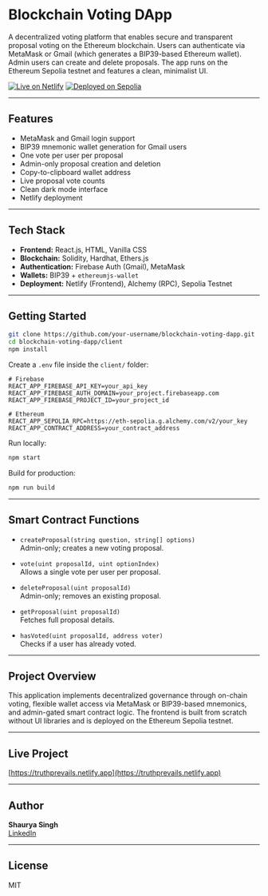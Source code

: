 # Blockchain Voting DApp

A decentralized voting platform that enables secure and transparent proposal voting on the Ethereum blockchain. Users can authenticate via MetaMask or Gmail (which generates a BIP39-based Ethereum wallet). Admin users can create and delete proposals. The app runs on the Ethereum Sepolia testnet and features a clean, minimalist UI.

[![Live on Netlify](https://img.shields.io/badge/Live%20Site-Netlify-brightgreen?style=flat-square&logo=netlify)](https://truthprevails.netlify.app)
[![Deployed on Sepolia](https://img.shields.io/badge/Smart%20Contract-Sepolia-blueviolet?style=flat-square&logo=ethereum)](https://sepolia.etherscan.io/address/your_contract_address_here)

---

## Features

- MetaMask and Gmail login support
- BIP39 mnemonic wallet generation for Gmail users
- One vote per user per proposal
- Admin-only proposal creation and deletion
- Copy-to-clipboard wallet address
- Live proposal vote counts
- Clean dark mode interface
- Netlify deployment

---

## Tech Stack

- **Frontend:** React.js, HTML, Vanilla CSS
- **Blockchain:** Solidity, Hardhat, Ethers.js
- **Authentication:** Firebase Auth (Gmail), MetaMask
- **Wallets:** BIP39 + `ethereumjs-wallet`
- **Deployment:** Netlify (Frontend), Alchemy (RPC), Sepolia Testnet

---

## Getting Started

```bash
git clone https://github.com/your-username/blockchain-voting-dapp.git
cd blockchain-voting-dapp/client
npm install
```

Create a `.env` file inside the `client/` folder:

```env
# Firebase
REACT_APP_FIREBASE_API_KEY=your_api_key
REACT_APP_FIREBASE_AUTH_DOMAIN=your_project.firebaseapp.com
REACT_APP_FIREBASE_PROJECT_ID=your_project_id

# Ethereum
REACT_APP_SEPOLIA_RPC=https://eth-sepolia.g.alchemy.com/v2/your_key
REACT_APP_CONTRACT_ADDRESS=your_contract_address
```

Run locally:

```bash
npm start
```

Build for production:

```bash
npm run build
```

---

## Smart Contract Functions

- `createProposal(string question, string[] options)`  
  Admin-only; creates a new voting proposal.

- `vote(uint proposalId, uint optionIndex)`  
  Allows a single vote per user per proposal.

- `deleteProposal(uint proposalId)`  
  Admin-only; removes an existing proposal.

- `getProposal(uint proposalId)`  
  Fetches full proposal details.

- `hasVoted(uint proposalId, address voter)`  
  Checks if a user has already voted.

---

## Project Overview

This application implements decentralized governance through on-chain voting, flexible wallet access via MetaMask or BIP39-based mnemonics, and admin-gated smart contract logic. The frontend is built from scratch without UI libraries and is deployed on the Ethereum Sepolia testnet.

---

## Live Project

[https://truthprevails.netlify.app](https://truthprevails.netlify.app)

---

## Author

**Shaurya Singh**  
[LinkedIn](https://www.linkedin.com/in/shauryasingh28/)

---

## License

MIT
